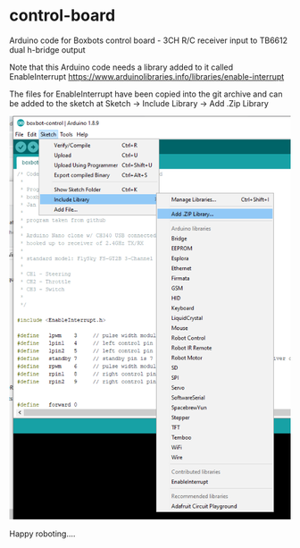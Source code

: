 # control-board
Arduino code for Boxbots control board - 3CH R/C receiver input to TB6612 dual h-bridge output

Note that this Arduino code needs a library added to it called EnableInterrupt
https://www.arduinolibraries.info/libraries/enable-interrupt

The files for EnableInterrupt have been copied into the git archive and can be added to the sketch at Sketch -> Include Library -> Add .Zip Library  

![alt text][AddLibrary]

Happy roboting....

[AddLibrary]:/Images/LibraryAddImage.png "Add Library Image"
